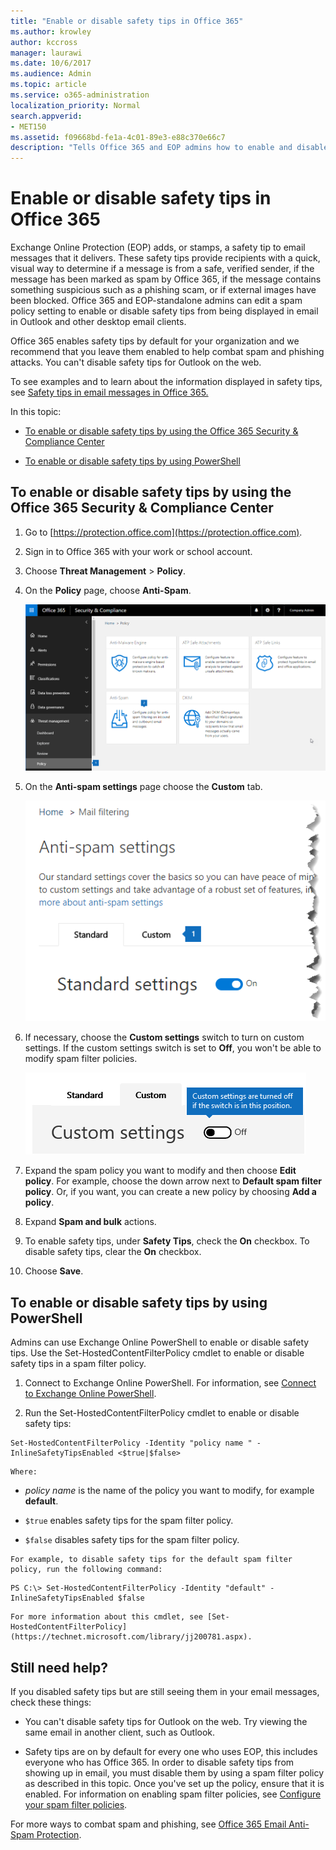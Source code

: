 ```yaml
---
title: "Enable or disable safety tips in Office 365"
ms.author: krowley
author: kccross
manager: laurawi
ms.date: 10/6/2017
ms.audience: Admin
ms.topic: article
ms.service: o365-administration
localization_priority: Normal
search.appverid: 
- MET150
ms.assetid: f09668bd-fe1a-4c01-89e3-e88c370e66c7
description: "Tells Office 365 and EOP admins how to enable and disable safety tips in email messages."
---
```


# Enable or disable safety tips in Office 365

Exchange Online Protection (EOP) adds, or stamps, a safety tip to email messages that it delivers. These safety tips provide recipients with a quick, visual way to determine if a message is from a safe, verified sender, if the message has been marked as spam by Office 365, if the message contains something suspicious such as a phishing scam, or if external images have been blocked. Office 365 and EOP-standalone admins can edit a spam policy setting to enable or disable safety tips from being displayed in email in Outlook and other desktop email clients. 
  
Office 365 enables safety tips by default for your organization and we recommend that you leave them enabled to help combat spam and phishing attacks. You can't disable safety tips for Outlook on the web.
  
To see examples and to learn about the information displayed in safety tips, see [Safety tips in email messages in Office 365.](safety-tips-in-office-365.md)
  
In this topic:
  
- [To enable or disable safety tips by using the Office 365 Security &amp; Compliance Center](enable-or-disable-safety-tips.md#SandCCsafetytip)
    
- [To enable or disable safety tips by using PowerShell](enable-or-disable-safety-tips.md#pshellsafetytip)
    
## To enable or disable safety tips by using the Office 365 Security &amp; Compliance Center
<a name="SandCCsafetytip"> </a>

1. Go to [https://protection.office.com](https://protection.office.com).
    
2. Sign in to Office 365 with your work or school account.
    
3. Choose **Threat Management** \> **Policy**. 
    
4. On the **Policy** page, choose **Anti-Spam**.
    
    ![This screenshot shows how to get to the Anti-spam settings page in the Security &amp; Compliance Center.](media/b8eb2ee3-2eb1-4ea2-b138-f6d7fb2e23de.png)
  
5. On the **Anti-spam settings** page choose the **Custom** tab. 
    
    ![This screenshot shows the location of the Custom tab on the Anti-spam settings page in the Security &amp; Compliance Center.](media/1d688d23-e6f3-4de5-84a7-e8ce31786193.png)
  
6. If necessary, choose the **Custom settings** switch to turn on custom settings. If the custom settings switch is set to **Off**, you won't be able to modify spam filter policies.
    
    ![This screenshot shows custom anti-spam filter policy settings turned off.](media/94f900ad-b556-4a31-a3ac-acfcd72e71b8.png)
  
7. Expand the spam policy you want to modify and then choose **Edit policy**. For example, choose the down arrow next to **Default spam filter policy**. Or, if you want, you can create a new policy by choosing **Add a policy**.
    
8. Expand **Spam and bulk** actions. 
    
9. To enable safety tips, under **Safety Tips**, check the **On** checkbox. To disable safety tips, clear the **On** checkbox. 
    
10. Choose **Save**.
    
## To enable or disable safety tips by using PowerShell
<a name="pshellsafetytip"> </a>

Admins can use Exchange Online PowerShell to enable or disable safety tips. Use the Set-HostedContentFilterPolicy cmdlet to enable or disable safety tips in a spam filter policy.
  
1. Connect to Exchange Online PowerShell. For information, see [Connect to Exchange Online PowerShell](http://go.microsoft.com/fwlink/p/?LinkId=396554).
    
2. Run the Set-HostedContentFilterPolicy cmdlet to enable or disable safety tips:
    
  ```
  Set-HostedContentFilterPolicy -Identity "policy name " -InlineSafetyTipsEnabled <$true|$false>
  ```

    Where:
    
  -  *policy name*  is the name of the policy you want to modify, for example **default**.
    
  -  `$true` enables safety tips for the spam filter policy. 
    
  -  `$false` disables safety tips for the spam filter policy. 
    
    For example, to disable safety tips for the default spam filter policy, run the following command:
    
  ```
  PS C:\> Set-HostedContentFilterPolicy -Identity "default" -InlineSafetyTipsEnabled $false
  ```

    For more information about this cmdlet, see [Set-HostedContentFilterPolicy](https://technet.microsoft.com/library/jj200781.aspx).
    
## Still need help?
<a name="pshellsafetytip"> </a>

If you disabled safety tips but are still seeing them in your email messages, check these things:
  
- You can't disable safety tips for Outlook on the web. Try viewing the same email in another client, such as Outlook.
    
- Safety tips are on by default for every one who uses EOP, this includes everyone who has Office 365. In order to disable safety tips from showing up in email, you must disable them by using a spam filter policy as described in this topic. Once you've set up the policy, ensure that it is enabled. For information on enabling spam filter policies, see [Configure your spam filter policies](https://technet.microsoft.com/library/jj200684.aspx).
    
For more ways to combat spam and phishing, see [Office 365 Email Anti-Spam Protection](anti-spam-protection.md).
  

